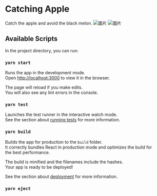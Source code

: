 # Catching Apple
Catch the apple and avoid the black melon.
![圖片](https://github.com/0970jyjytwtw/webfinal/assets/31963831/8ff3841c-7d3c-4581-9b1c-78861c760e08)
![圖片](https://github.com/0970jyjytwtw/webfinal/assets/31963831/d705e4b6-38ae-4624-897f-91bdf6dc95f0)

## Available Scripts

In the project directory, you can run:

### `yarn start`

Runs the app in the development mode.\
Open [http://localhost:3000](http://localhost:3000) to view it in the browser.

The page will reload if you make edits.\
You will also see any lint errors in the console.

### `yarn test`

Launches the test runner in the interactive watch mode.\
See the section about [running tests](https://facebook.github.io/create-react-app/docs/running-tests) for more information.

### `yarn build`

Builds the app for production to the `build` folder.\
It correctly bundles React in production mode and optimizes the build for the best performance.

The build is minified and the filenames include the hashes.\
Your app is ready to be deployed!

See the section about [deployment](https://facebook.github.io/create-react-app/docs/deployment) for more information.

### `yarn eject`
